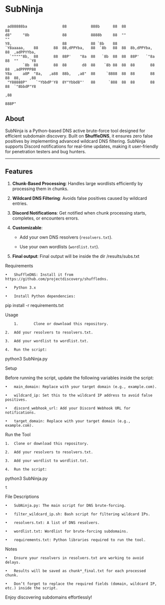 # SubNinja  

```
                                                                                      
 ad88888ba                88           888b      88  88               88              
d8"     "8b               88           8888b     88  ""               ""              
Y8,                       88           88 `8b    88                                   
`Y8aaaaa,    88       88  88,dPPYba,   88  `8b   88  88  8b,dPPYba,   88  ,adPPYYba,  
  `"""""8b,  88       88  88P'    "8a  88   `8b  88  88  88P'   `"8a  88  ""     `Y8  
        `8b  88       88  88       d8  88    `8b 88  88  88       88  88  ,adPPPPP88  
Y8a     a8P  "8a,   ,a88  88b,   ,a8"  88     `8888  88  88       88  88  88,    ,88  
 "Y88888P"    `"YbbdP'Y8  8Y"Ybbd8"'   88      `888  88  88       88  88  `"8bbdP"Y8  
                                                                     ,88              
                                                                   888P"
```

## About  

SubNinja is a Python-based DNS active brute-force tool designed for efficient subdomain discovery. Built on **ShuffleDNS**, it ensures zero false positives by implementing advanced wildcard DNS filtering. SubNinja supports Discord notifications for real-time updates, making it user-friendly for penetration testers and bug hunters.  


---


## Features  

1. **Chunk-Based Processing**: Handles large wordlists efficiently by processing them in chunks.  

2. **Wildcard DNS Filtering**: Avoids false positives caused by wildcard entries.  

3. **Discord Notifications**: Get notified when chunk processing starts, completes, or encounters errors.  

4. **Customizable**:  

   - Add your own DNS resolvers (`resolvers.txt`).  

   - Use your own wordlists (`wordlist.txt`).  

5. **Final output**: Final output will be inside the dir  /results/subs.txt 



Requirements

	•	ShuffleDNS: Install it from https://github.com/projectdiscovery/shuffledns.

	•	Python 3.x

	•	Install Python dependencies:


pip install -r requirements.txt


Usage

        1.       Clone or download this repository.

	2.	Add your resolvers to resolvers.txt.

	3.	Add your wordlist to wordlist.txt.

	4.	Run the script:


python3 SubNinja.py



	

Setup


Before running the script, update the following variables inside the script:

	•	main_domain: Replace with your target domain (e.g., example.com).

	•	wildcard_ip: Set this to the wildcard IP address to avoid false positives.

	•	discord_webhook_url: Add your Discord Webhook URL for notifications.

	•	target_domain: Replace with your target domain (e.g., example.com).


Run the Tool

	1.	Clone or download this repository.

	2.	Add your resolvers to resolvers.txt.

	3.	Add your wordlist to wordlist.txt.

	4.	Run the script:


python3 SubNinja.py



	t


File Descriptions

	•	SubNinja.py: The main script for DNS brute-forcing.

	•	filter_wildcard_ip.sh: Bash script for filtering wildcard IPs.

	•	resolvers.txt: A list of DNS resolvers.

	•	wordlist.txt: Wordlist for brute-forcing subdomains.

	•	requirements.txt: Python libraries required to run the tool.


Notes

	•	Ensure your resolvers in resolvers.txt are working to avoid delays.

	•	Results will be saved as chunk*_final.txt for each processed chunk.

	•	Don’t forget to replace the required fields (domain, wildcard IP, etc.) inside the script.

 Enjoy discovering subdomains effortlessly!
